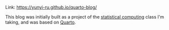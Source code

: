 Link: https://yunyi-ru.github.io/quarto-blog/

This blog was initially built as a project of the [statistical computing](https://lcolladotor.github.io/jhustatcomputing/) class I'm taking, and was based on [Quarto](https://quarto.org/).

